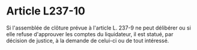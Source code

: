 # Article L237-10

Si l'assemblée de clôture prévue à l'article L. 237-9 ne peut délibérer ou si elle refuse d'approuver les comptes du liquidateur, il est statué, par décision de justice, à la demande de celui-ci ou de tout intéressé.
